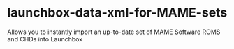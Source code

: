 # launchbox-data-xml-for-MAME-sets
Allows you to instantly import an up-to-date set of MAME Software ROMS and CHDs into Launchbox
